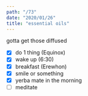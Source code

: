 ```yaml
---
path: "/73"
date: "2020/01/26"
title: "essential oils"
---
```


gotta get those diffused

- [x] do 1 thing (Equinox)
- [x] wake up (6:30)
- [x] breakfast (Erewhon)
- [x] smile or something
- [x] yerba mate in the morning
- [ ] meditate
